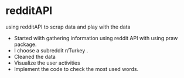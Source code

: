 # redditAPI
using redditAPI to scrap data and play with the data

- Started wiith gathering information using reddit API with using praw package.
- I choose a subreddit r/Turkey .
- Cleaned the data
- Visualize the user activities
- Implement the code to check the most used words.
